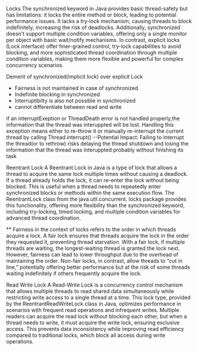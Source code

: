 Locks
The synchronized keyword in Java provides basic thread-safety but has limitations:
it locks the entire method or block, leading to potential performance issues. 
It lacks a try-lock mechanism, causing threads to block indefinitely,
increasing the risk of deadlocks. Additionally, synchronized doesn't
support multiple condition variables, offering only a single monitor per object with basic
wait/notify mechanisms. In contrast, explicit locks (Lock interface) offer finer-grained control,
try-lock capabilities to avoid blocking, and more sophisticated thread coordination through
multiple condition variables, making them more flexible and powerful for complex concurrency
scenarios.

Demerit of synchronized(implicit lock) over explicit Lock
- Fairness is not maintained in case of synchronized.
- Indefinite blocking in synchronized
- Interruptibilty is also not possible in synchronized
- cannot differentiate between read and write

if an interruptExeption or ThreadDeath error is not handled properly,the information that the thread was interuppted will be lost.
Handling this exception means either to re-throw it or manually re-interrupt the current thread by calling Thread.interrupt()
--Potential Impact: Failing to interrupt the thread(or to rethrow) risks delaying the thread shutdown and losing the information that the thread was
interuppted probably without finishing its task


Reentrant Lock
A Reentrant Lock in Java is a type of lock that allows a thread to acquire
the same lock multiple times without causing a deadlock. 
If a thread already holds the lock, it can re-enter the lock without being blocked. 
This is useful when a thread needs to repeatedly enter synchronized blocks or methods
within the same execution flow. The ReentrantLock class from the java.util.concurrent.
locks package provides this functionality, offering more flexibility than the synchronized 
keyword, including try-locking, timed locking, and multiple condition variables for advanced
thread coordination.


** Fairness in the context of locks refers to the order in which 
threads acquire a lock. A fair lock ensures that threads acquire 
the lock in the order they requested it, preventing thread starvation.
With a fair lock, if multiple threads are waiting, the longest-waiting 
thread is granted the lock next. However, fairness can lead to lower throughput 
due to the overhead of maintaining the order. Non-fair locks, in contrast, allow 
threads to “cut in line,” potentially offering better performance but at the risk 
of some threads waiting indefinitely if others frequently acquire the lock.

Read Write Lock
A Read-Write Lock is a concurrency control mechanism that allows multiple threads
to read shared data simultaneously while restricting write access to a single thread 
at a time. This lock type, provided by the ReentrantReadWriteLock class in Java, 
optimizes performance in scenarios with frequent read operations and infrequent writes.
Multiple readers can acquire the read lock without blocking each other, but when a thread 
needs to write, it must acquire the write lock, ensuring exclusive access. This prevents 
data inconsistency while improving read efficiency compared to traditional locks, which block 
all access during write operations.